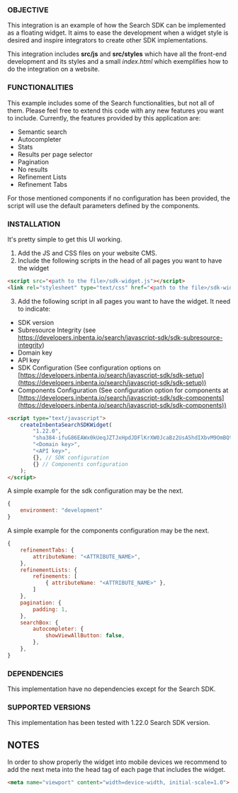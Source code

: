 ### OBJECTIVE
This integration is an example of how the Search SDK can be implemented as a floating widget. It aims to ease the development when a widget style is desired and inspire integrators to create other SDK implementations.

This integration includes **src/js** and **src/styles** which have all the front-end development and its styles and a small *index.html* which exemplifies how to do the integration on a website.

### FUNCTIONALITIES
This example includes some of the Search functionalities, but not all of them. Please feel free to extend this code with any new features you want to include. Currently, the features provided by this application are:
* Semantic search
* Autocompleter
* Stats
* Results per page selector
* Pagination
* No results
* Refinement Lists
* Refinement Tabs

For those mentioned components if no configuration has been provided, the script will use the default parameters defined by the components. 

### INSTALLATION
It's pretty simple to get this UI working.

1. Add the JS and CSS files on your website CMS.
2. Include the following scripts in the head of all pages you want to have the widget
```html
<script src="<path to the file>/sdk-widget.js"></script>
<link rel="stylesheet" type="text/css" href="<path to the file>/sdk-widget.css">
```
3. Add the following script in all pages you want to have the widget. It need to indicate:
* SDK version
* Subresource Integrity (see https://developers.inbenta.io/search/javascript-sdk/sdk-subresource-integrity)
* Domain key
* API key
* SDK Configuration (See configuration options on [https://developers.inbenta.io/search/javascript-sdk/sdk-setup](https://developers.inbenta.io/search/javascript-sdk/sdk-setup))
* Components Configuration (See configuration option for components at [https://developers.inbenta.io/search/javascript-sdk/sdk-components](https://developers.inbenta.io/search/javascript-sdk/sdk-components))
```html
<script type="text/javascript">
    createInbentaSearchSDKWidget(
        "1.22.0",
        "sha384-ifuG86EAWx0kUeqJZTJxHpdJDFlKrXW0JcaBz2UsA5hdIXbvM9OmBQt6I98payUv", // use null to skip check
        "<Domain key>",
        "<API key>",
        {}, // SDK configuration
        {} // Components configuration
    );
</script>
```
A simple example for the sdk configuration may be the next.

```javascript
{
    environment: "development"
}
```

A simple example for the components configuration may be the next.

```javascript
{
    refinementTabs: {
        attributeName: "<ATTRIBUTE_NAME>",
    },
    refinementLists: {
        refinements: [
            { attributeName: "<ATTRIBUTE_NAME>" },
        ]
    },
    pagination: {
        padding: 1,
    },
    searchBox: {
        autocompleter: {
            showViewAllButton: false,
        },
    },
}
```

### DEPENDENCIES
This implementation have no dependencies except for the Search SDK.

### SUPPORTED VERSIONS
This implementation has been tested with 1.22.0 Search SDK version.

## NOTES
In order to show properly the widget into mobile devices we recommend to add the next meta into the head tag of each page that includes the widget.
```html
<meta name="viewport" content="width=device-width, initial-scale=1.0">
```

